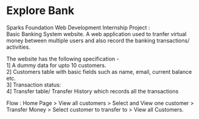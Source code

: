 # Explore Bank

Sparks Foundation Web Development Internship Project :<br>
Basic Banking System website. A web application used to tranfer virtual money between multiple users and also record the banking transactions/ activities.  <br>

The website has the following specification - <br>
1] A dummy data for upto 10 customers. <br>
2] Customers table with basic fields such as name, email, current balance etc. <br>
3] Transaction status: <br>
4] Transfer table/ Transfer History which records all the transactions  <br>

Flow : Home Page > View all customers > Select and View one customer > Transfer Money > Select customer to transfer to > View all Customers.